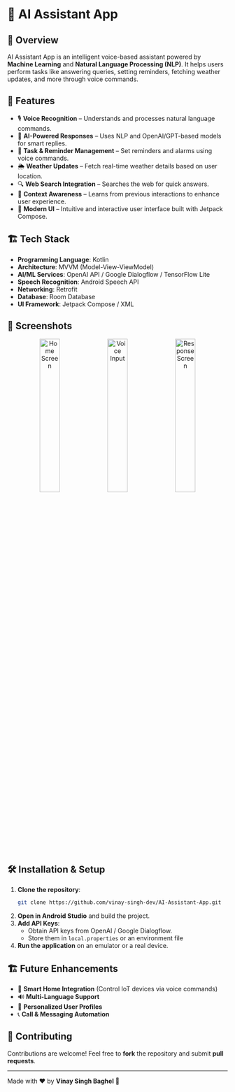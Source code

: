 # 🤖 AI Assistant App

## 📌 Overview
AI Assistant App is an intelligent voice-based assistant powered by **Machine Learning** and **Natural Language Processing (NLP)**. It helps users perform tasks like answering queries, setting reminders, fetching weather updates, and more through voice commands.

## 🚀 Features
- 🎙 **Voice Recognition** – Understands and processes natural language commands.
- 🧠 **AI-Powered Responses** – Uses NLP and OpenAI/GPT-based models for smart replies.
- 📅 **Task & Reminder Management** – Set reminders and alarms using voice commands.
- 🌦 **Weather Updates** – Fetch real-time weather details based on user location.
- 🔍 **Web Search Integration** – Searches the web for quick answers.
- 📌 **Context Awareness** – Learns from previous interactions to enhance user experience.
- 🎨 **Modern UI** – Intuitive and interactive user interface built with Jetpack Compose.

## 🏗 Tech Stack
- **Programming Language**: Kotlin
- **Architecture**: MVVM (Model-View-ViewModel)
- **AI/ML Services**: OpenAI API / Google Dialogflow / TensorFlow Lite
- **Speech Recognition**: Android Speech API
- **Networking**: Retrofit
- **Database**: Room Database
- **UI Framework**: Jetpack Compose / XML

## 📲 Screenshots
<p align="center">
  <img src="https://via.placeholder.com/300" width="30%" alt="Home Screen"/>
  <img src="https://via.placeholder.com/300" width="30%" alt="Voice Input"/>
  <img src="https://via.placeholder.com/300" width="30%" alt="Response Screen"/>
</p>

## 🛠 Installation & Setup
1. **Clone the repository**:
   ```sh
   git clone https://github.com/vinay-singh-dev/AI-Assistant-App.git
   ```
2. **Open in Android Studio** and build the project.
3. **Add API Keys**:
   - Obtain API keys from OpenAI / Google Dialogflow.
   - Store them in `local.properties` or an environment file
4. **Run the application** on an emulator or a real device.

## 🏗 Future Enhancements
- 🔗 **Smart Home Integration** (Control IoT devices via voice commands)
- 🔊 **Multi-Language Support**
- 📝 **Personalized User Profiles**
- 📞 **Call & Messaging Automation**

## 🙌 Contributing
Contributions are welcome! Feel free to **fork** the repository and submit **pull requests**.

---
Made with ❤️ by **Vinay Singh Baghel** 🚀
